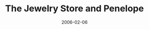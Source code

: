 ---
layout: episode
date: 2006-02-06
length: 743
title: The Jewelry Store and Penelope
description: >
  Joybubbles tells a story about his friend Dawn in Australia going into a
  jewelry store. She was wearing her beach clothes, so the employees of the
  store decided that she did not look like someone who would be buying their
  jewelry, and ignored her. She responded by offering to give them a customer
  service seminar, which she assumed they wouldn't take her up on. But the manager
  of the store called her later to take her up on the seminar. Joybubbles then
  describes the sort of things she teaches, which include "looking deep" and
  "listening to what's not being said." He reads the poem "The Little
  Boy and the Old Man" by Shel Silverstein, which Dawn likes.
  <br/>
  <br/>
  Next Joybubbles tells a story about his friend Penelope, whose name he
  mispronounced as a child. She was pregnant and full of anticipation, but
  her daughter Mindy was stillborn. She was devastated and told her partner
  Judy to throw out the birth certificate, among other things. But when
  Penelope started to regret telling Judy to throw them away, Judy revealed
  that she had actually kept them, knowing that Penelope would regret getting
  rid of them.
tags:
  - full
  - has description
---